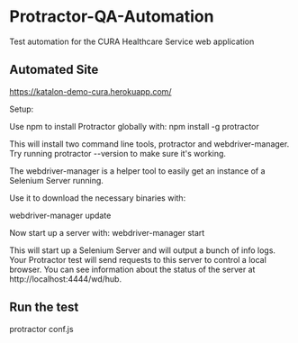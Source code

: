 # Protractor-QA-Automation
Test automation for the CURA Healthcare Service web application

Automated Site
-------------------
https://katalon-demo-cura.herokuapp.com/

Setup:

Use npm to install Protractor globally with:
npm install -g protractor

This will install two command line tools, protractor and webdriver-manager. Try running protractor --version to make sure it's working.

The webdriver-manager is a helper tool to easily get an instance of a Selenium Server running.

Use it to download the necessary binaries with:

webdriver-manager update

Now start up a server with:
webdriver-manager start

This will start up a Selenium Server and will output a bunch of info logs. Your Protractor test will send requests to this server to control a local browser. You can see information about the status of the server at http://localhost:4444/wd/hub.


Run the test
---------------
protractor conf.js
